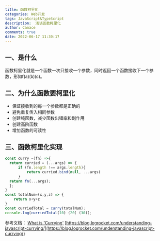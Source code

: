 ```yaml
---
title: 函数柯里化
categories: Web开发
tags: JavaScript&TypeScript
description:  浅谈函数柯里化
author: Canace
comments: true
date: 2022-06-17 11:30:17
---
```

## 一、是什么

函数柯里化就是一个函数一次只接收一个参数，同时返回一个函数接收下一个参数，形如f(a)(b)(c)。

## 二、为什么函数要柯里化

- 保证接收到的每一个参数都是正确的
- 避免重复传入相同参数
- 创建纯函数，减少函数出错率和副作用
- 创建高阶函数
- 增加函数的可读性

## 三、函数柯里化实现

```js
const curry =(fn) =>{
  return curried = (...args) => {
      if (fn.length !== args.length){
          return curried.bind(null, ...args)
      }
  return fn(...args);
  };
}
const totalNum=(x,y,z) => {
    return x+y+z 
} 
const curriedTotal = curry(totalNum);
console.log(curriedTotal(10) (20) (30));
```

参考文档：
[What is 'Currying'](https://stackoverflow.com/questions/36314/what-is-currying)
[https://blog.logrocket.com/understanding-javascript-currying/](https://blog.logrocket.com/understanding-javascript-currying/)
